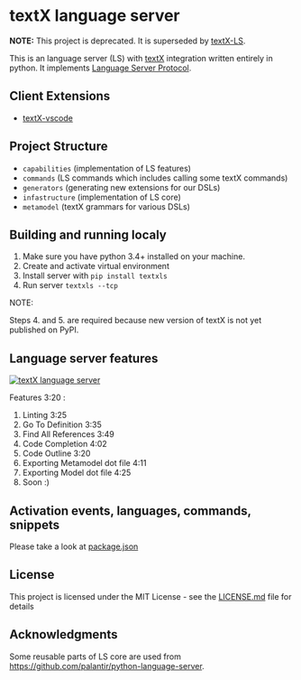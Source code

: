 # textX language server

**NOTE:** This project is deprecated. It is superseded by [textX-LS](https://github.com/textX/textX-LS).

This is an language server (LS) with [textX](https://github.com/textX/textX) integration written entirely in python.
It implements [Language Server Protocol](https://github.com/Microsoft/language-server-protocol).

## Client Extensions

- [textX-vscode](https://github.com/textX/textX-vscode)

## Project Structure

- `capabilities` (implementation of LS features)
- `commands` (LS commands which includes calling some textX commands)
- `generators` (generating new extensions for our DSLs)
- `infastructure` (implementation of LS core)
- `metamodel` (textX grammars for various DSLs)

## Building and running localy

1. Make sure you have python 3.4+ installed on your machine.
2. Create and activate virtual environment
3. Install server with `pip install textxls`
4. Run server `textxls --tcp`

NOTE:

Steps 4. and 5. are required because new version of textX is not yet published on PyPI.

## Language server features

[![textX language server](http://img.youtube.com/vi/vAP5c7pwWiY/0.jpg)](https://www.youtube.com/watch?v=vAP5c7pwWiY)

Features 3:20 :

1. Linting 3:25
2. Go To Definition 3:35
3. Find All References 3:49
4. Code Completion 4:02
5. Code Outline 3:20
6. Exporting Metamodel dot file 4:11
7. Exporting Model dot file 4:25
8. Soon :)

## Activation events, languages, commands, snippets

Please take a look at [package.json](https://github.com/textX/textX-vscode/blob/master/package.json)

## License

This project is licensed under the MIT License - see the [LICENSE.md](LICENSE.md) file for details

## Acknowledgments

Some reusable parts of LS core are used from https://github.com/palantir/python-language-server.
